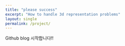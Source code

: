 ```yaml
---
title: "please success"
excerpt: "How to handle 3d representation problems"
layout: single
permalink: /project/
---
```

Github blog 시작합니다!!
